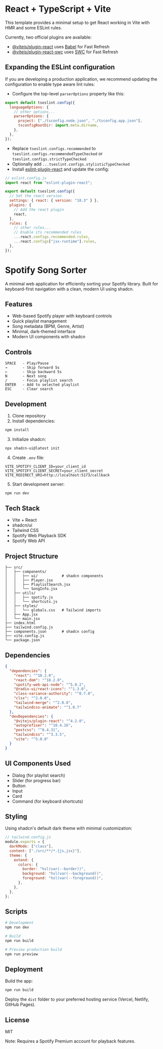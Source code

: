 # React + TypeScript + Vite

This template provides a minimal setup to get React working in Vite with HMR and some ESLint rules.

Currently, two official plugins are available:

- [@vitejs/plugin-react](https://github.com/vitejs/vite-plugin-react/blob/main/packages/plugin-react/README.md) uses [Babel](https://babeljs.io/) for Fast Refresh
- [@vitejs/plugin-react-swc](https://github.com/vitejs/vite-plugin-react-swc) uses [SWC](https://swc.rs/) for Fast Refresh

## Expanding the ESLint configuration

If you are developing a production application, we recommend updating the configuration to enable type aware lint rules:

- Configure the top-level `parserOptions` property like this:

```js
export default tseslint.config({
  languageOptions: {
    // other options...
    parserOptions: {
      project: ["./tsconfig.node.json", "./tsconfig.app.json"],
      tsconfigRootDir: import.meta.dirname,
    },
  },
});
```

- Replace `tseslint.configs.recommended` to `tseslint.configs.recommendedTypeChecked` or `tseslint.configs.strictTypeChecked`
- Optionally add `...tseslint.configs.stylisticTypeChecked`
- Install [eslint-plugin-react](https://github.com/jsx-eslint/eslint-plugin-react) and update the config:

```js
// eslint.config.js
import react from "eslint-plugin-react";

export default tseslint.config({
  // Set the react version
  settings: { react: { version: "18.3" } },
  plugins: {
    // Add the react plugin
    react,
  },
  rules: {
    // other rules...
    // Enable its recommended rules
    ...react.configs.recommended.rules,
    ...react.configs["jsx-runtime"].rules,
  },
});
```

# Spotify Song Sorter

A minimal web application for efficiently sorting your Spotify library. Built for keyboard-first navigation with a clean, modern UI using shadcn.

## Features

- Web-based Spotify player with keyboard controls
- Quick playlist management
- Song metadata (BPM, Genre, Artist)
- Minimal, dark-themed interface
- Modern UI components with shadcn

## Controls

```
SPACE   - Play/Pause
→       - Skip forward 5s
←       - Skip backward 5s
N       - Next song
/       - Focus playlist search
ENTER   - Add to selected playlist
ESC     - Clear search
```

## Development

1. Clone repository
2. Install dependencies:

```bash
npm install
```

3. Initialize shadcn:

```bash
npx shadcn-ui@latest init
```

4. Create `.env` file:

```
VITE_SPOTIFY_CLIENT_ID=your_client_id
VITE_SPOTIFY_CLIENT_SECRET=your_client_secret
VITE_REDIRECT_URI=http://localhost:5173/callback
```

5. Start development server:

```bash
npm run dev
```

## Tech Stack

- Vite + React
- shadcn/ui
- Tailwind CSS
- Spotify Web Playback SDK
- Spotify Web API

## Project Structure

```
├── src/
│   ├── components/
│   │   ├── ui/           # shadcn components
│   │   ├── Player.jsx
│   │   ├── PlaylistSearch.jsx
│   │   └── SongInfo.jsx
│   ├── utils/
│   │   ├── spotify.js
│   │   └── shortcuts.js
│   ├── styles/
│   │   └── globals.css   # Tailwind imports
│   ├── App.jsx
│   └── main.jsx
├── index.html
├── tailwind.config.js
├── components.json       # shadcn config
├── vite.config.js
└── package.json
```

## Dependencies

```json
{
  "dependencies": {
    "react": "^18.2.0",
    "react-dom": "^18.2.0",
    "spotify-web-api-node": "^5.0.2",
    "@radix-ui/react-icons": "^1.3.0",
    "class-variance-authority": "^0.7.0",
    "clsx": "^2.0.0",
    "tailwind-merge": "^2.0.0",
    "tailwindcss-animate": "^1.0.7"
  },
  "devDependencies": {
    "@vitejs/plugin-react": "^4.2.0",
    "autoprefixer": "^10.4.16",
    "postcss": "^8.4.31",
    "tailwindcss": "^3.3.5",
    "vite": "^5.0.0"
  }
}
```

## UI Components Used

- Dialog (for playlist search)
- Slider (for progress bar)
- Button
- Input
- Card
- Command (for keyboard shortcuts)

## Styling

Using shadcn's default dark theme with minimal customization:

```js
// tailwind.config.js
module.exports = {
  darkMode: ["class"],
  content: ["./src/**/*.{js,jsx}"],
  theme: {
    extend: {
      colors: {
        border: "hsl(var(--border))",
        background: "hsl(var(--background))",
        foreground: "hsl(var(--foreground))",
      },
    },
  },
};
```

## Scripts

```bash
# Development
npm run dev

# Build
npm run build

# Preview production build
npm run preview
```

## Deployment

Build the app:

```bash
npm run build
```

Deploy the `dist` folder to your preferred hosting service (Vercel, Netlify, GitHub Pages).

## License

MIT

Note: Requires a Spotify Premium account for playback features.
